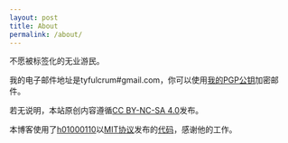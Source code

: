 ```yaml
---
layout: post
title: About
permalink: /about/
---
```


不愿被标签化的无业游民。

我的电子邮件地址是tyfulcrum#gmail.com，你可以使用[我的PGP公钥](https://pgp.mit.edu/pks/lookup?op=get&search=0xCD5DEC6C15A0852B)加密邮件。

若无说明，本站原创内容遵循[CC BY-NC-SA 4.0](https://creativecommons.org/licenses/by-nc-sa/4.0/deed.zh)发布。

本博客使用了[h01000110](https://github.com/h01000110)以[MIT协议](https://github.com/h01000110/h01000110.github.io/blob/master/LICENSE)发布的[代码](https://github.com/h01000110/h01000110.github.io)，感谢他的工作。
